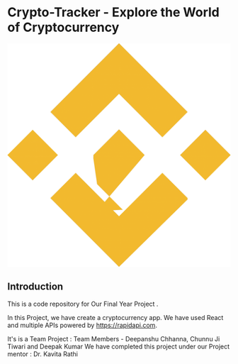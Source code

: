 # Crypto-Tracker - Explore the World of Cryptocurrency

![Crypto-Tracker](./src/images/logo4.png)

## Introduction

This is a code repository for Our Final Year Project .

In this Project, we have create a cryptocurrency app. We have used React and multiple APIs powered by https://rapidapi.com.

It's is a Team Project : Team Members - Deepanshu Chhanna, Chunnu Ji Tiwari and Deepak Kumar
We have completed this project under our Project mentor : Dr. Kavita Rathi

